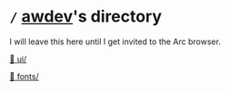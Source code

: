 # ` / ` [awdev](https://github.com/AWeirdScratcher)'s directory

I will leave this here until I get invited to the Arc browser.

[📁 ui/](https://github.com/AWeirdScratcher/directory/blob/main/ui/README.md)

[📁 fonts/](https://github.com/AWeirdScratcher/directory/blob/main/fonts/README.md)

